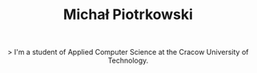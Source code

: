 <h1 align="center">Michał Piotrkowski</h1>
<br>
<p align="center"> > I'm a student of Applied Computer Science at the Cracow University of Technology.</p>
<br>
